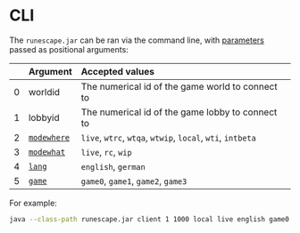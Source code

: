 # CLI

The `runescape.jar` can be ran via the command line, with
[parameters](./parameters.md) passed as positional arguments:

|   | Argument                                 | Accepted&nbsp;values                                       |
|--:|:-----------------------------------------|:-----------------------------------------------------------|
| 0 | worldid                                  | The numerical id of the game world to connect to           |
| 1 | lobbyid                                  | The numerical id of the game lobby to connect to           |
| 2 | [`modewhere`](./parameters.md#modewhere) | `live`, `wtrc`, `wtqa`, `wtwip`, `local`, `wti`, `intbeta` |
| 3 | [`modewhat`](./parameters.md#modewhat)   | `live`, `rc`, `wip`                                        |
| 4 | [`lang`](./parameters.md#lang)           | `english`, `german`                                        |
| 5 | [`game`](./parameters.md#game)           | `game0`, `game1`, `game2`, `game3`                         |

For example:

```bash
java --class-path runescape.jar client 1 1000 local live english game0
```

